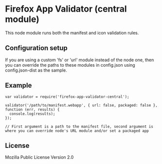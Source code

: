 # Firefox App Validator (central module)

This node module runs both the manifest and icon validation rules.

## Configuration setup

If you are using a custom 'fs' or 'url' module instead of the node one, then you can override the paths to these modules in config.json using config.json-dist as the sample.

## Example

    var validator = require('firefox-app-validator-central');

    validator('/path/to/manifest.webapp', { url: false, packaged: false }, function (err, results) {
      console.log(results);
    });

    // First argument is a path to the manifest file, second argument is where you can override node's URL module and/or set a packaged app

## License

Mozilla Public License Version 2.0
